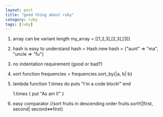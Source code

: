 ```yaml
---
layout: post
title: "good thing about ruby"
category: ruby
tags: [ruby]
---
```

1. array can be variant length
    my_array = [[1,2,3],[2,3],[3]]

2. hash is easy to understand
    hash = Hash.new
    hash = {"aunt" => "ma",
            "uncle => "fu"}

3. no indentation requirement (good or bad?)

4. sort function
    frequencies = frequencies.sort_by{|a, b| b}

5. lambda function
    1.times do
      puts "I'm a code block!"
    end
    
    1.times { put "As am I!" }

6. easy comparator
    //sort fruits in descending order
    fruits.sort!{|first, second| second<=>first}
    
